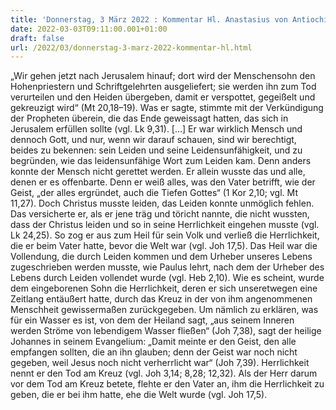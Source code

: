 ```yaml
---
title: 'Donnerstag, 3 März 2022 : Kommentar Hl. Anastasius von Antiochien'
date: 2022-03-03T09:11:00.001+01:00
draft: false
url: /2022/03/donnerstag-3-marz-2022-kommentar-hl.html
---
```


„Wir gehen jetzt nach Jerusalem hinauf; dort wird der Menschensohn den Hohenpriestern und Schriftgelehrten ausgeliefert; sie werden ihn zum Tod verurteilen und den Heiden übergeben, damit er verspottet, gegeißelt und gekreuzigt wird“ (Mt 20,18–19). Was er sagte, stimmte mit der Verkündigung der Propheten überein, die das Ende geweissagt hatten, das sich in Jerusalem erfüllen sollte (vgl. Lk 9,31). \[…\] Er war wirklich Mensch und dennoch Gott, und nur, wenn wir darauf schauen, sind wir berechtigt, beides zu bekennen: sein Leiden und seine Leidensunfähigkeit, und zu begründen, wie das leidensunfähige Wort zum Leiden kam. Denn anders konnte der Mensch nicht gerettet werden. Er allein wusste das und alle, denen er es offenbarte. Denn er weiß alles, was den Vater betrifft, wie der Geist, „der alles ergründet, auch die Tiefen Gottes“ (1 Kor 2,10; vgl. Mt 11,27). Doch Christus musste leiden, das Leiden konnte unmöglich fehlen. Das versicherte er, als er jene träg und töricht nannte, die nicht wussten, dass der Christus leiden und so in seine Herrlichkeit eingehen musste (vgl. Lk 24,25). So zog er aus zum Heil für sein Volk und verließ die Herrlichkeit, die er beim Vater hatte, bevor die Welt war (vgl. Joh 17,5). Das Heil war die Vollendung, die durch Leiden kommen und dem Urheber unseres Lebens zugeschrieben werden musste, wie Paulus lehrt, nach dem der Urheber des Lebens durch Leiden vollendet wurde (vgl. Heb 2,10). Wie es scheint, wurde dem eingeborenen Sohn die Herrlichkeit, deren er sich unseretwegen eine Zeitlang entäußert hatte, durch das Kreuz in der von ihm angenommenen Menschheit gewissermaßen zurückgegeben. Um nämlich zu erklären, was für ein Wasser es ist, von dem der Heiland sagt, „aus seinem Inneren werden Ströme von lebendigem Wasser fließen“ (Joh 7,38), sagt der heilige Johannes in seinem Evangelium: „Damit meinte er den Geist, den alle empfangen sollten, die an ihn glauben; denn der Geist war noch nicht gegeben, weil Jesus noch nicht verherrlicht war“ (Joh 7,39). Herrlichkeit nennt er den Tod am Kreuz (vgl. Joh 3,14; 8,28; 12,32). Als der Herr darum vor dem Tod am Kreuz betete, flehte er den Vater an, ihm die Herrlichkeit zu geben, die er bei ihm hatte, ehe die Welt wurde (vgl. Joh 17,5).